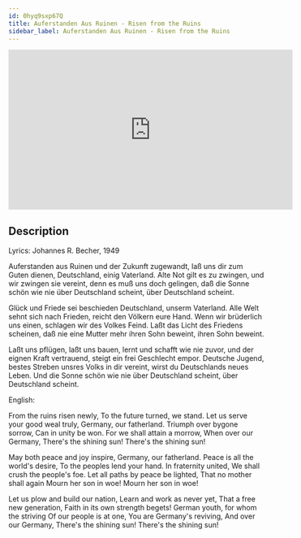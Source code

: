 ```yaml
---
id: 0hyq9sxp67Q
title: Auferstanden Aus Ruinen - Risen from the Ruins
sidebar_label: Auferstanden Aus Ruinen - Risen from the Ruins
---
```


<iframe
  width="560"
  height="315"
  src="https://www.youtube.com/embed/0hyq9sxp67Q"
  title="YouTube video player"
  frameborder="0"
  allow="accelerometer; autoplay; clipboard-write; encrypted-media; gyroscope; picture-in-picture; web-share"
  referrerpolicy="strict-origin-when-cross-origin"
  allowfullscreen
></iframe>

## Description

Lyrics: Johannes R. Becher, 1949

Auferstanden aus Ruinen
und der Zukunft zugewandt,
laß uns dir zum Guten dienen,
Deutschland, einig Vaterland.
Alte Not gilt es zu zwingen,
und wir zwingen sie vereint,
denn es muß uns doch gelingen,
daß die Sonne schön wie nie
über Deutschland scheint,
über Deutschland scheint.

Glück und Friede sei beschieden
Deutschland, unserm Vaterland.
Alle Welt sehnt sich nach Frieden,
reicht den Völkern eure Hand.
Wenn wir brüderlich uns einen,
schlagen wir des Volkes Feind.
Laßt das Licht des Friedens scheinen,
daß nie eine Mutter mehr
ihren Sohn beweint,
ihren Sohn beweint.

Laßt uns pflügen, laßt uns bauen,
lernt und schafft wie nie zuvor,
und der eignen Kraft vertrauend,
steigt ein frei Geschlecht empor.
Deutsche Jugend, bestes Streben
unsres Volks in dir vereint,
wirst du Deutschlands neues Leben.
Und die Sonne schön wie nie
über Deutschland scheint,
über Deutschland scheint.

English: 

From the ruins risen newly,
To the future turned, we stand.
Let us serve your good weal truly,
Germany, our fatherland.
Triumph over bygone sorrow,
Can in unity be won.
For we shall attain a morrow,
When over our Germany,
There's the shining sun!
There's the shining sun!

May both peace and joy inspire,
Germany, our fatherland.
Peace is all the world's desire,
To the peoples lend your hand.
In fraternity united,
We shall crush the people's foe.
Let all paths by peace be lighted,
That no mother shall again
Mourn her son in woe!
Mourn her son in woe!

Let us plow and build our nation,
Learn and work as never yet,
That a free new generation,
Faith in its own strength begets!
German youth, for whom the striving
Of our people is at one,
You are Germany's reviving,
And over our Germany,
There's the shining sun!
There's the shining sun!
